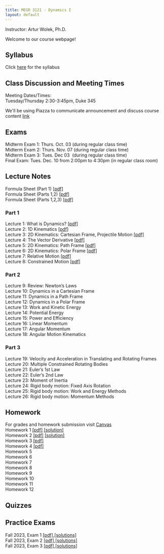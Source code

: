 ```yaml
---
title: MEGR 3121 - Dynamics I
layout: default
---
```

Instructor: Artur Wolek, Ph.D.

Welcome to our course webpage!

## Syllabus
Click [here](syllabus.pdf) for the syllabus

## Class Discussion and Meeting Times
Meeting Dates/Times:  
Tuesday/Thursday 2:30-3:45pm, Duke 345  

We'll be using Piazza to communicate announcement and discuss course content [link](https://piazza.com/class/lzfspgb8546xa/)  

## Exams
Midterm Exam 1: Thurs. Oct. 03 (during regular class time)  
Midterm Exam 2: Thurs. Nov. 07 (during regular class time)  
Midterm Exam 3: Tues. Dec 03  (during regular class time)  
Final Exam: Tues. Dec. 10 from 2:00pm to 4:30pm (in regular class room)

## Lecture Notes
Formula Sheet (Part 1)  [[pdf]](FS_Exam1.pdf)  
Formula Sheet (Parts 1,2)  [[pdf]](FS_Exam2.pdf)  
Formula Sheet (Parts 1,2,3)  [[pdf]](FS_Exam3.pdf)  

### Part 1
Lecture 1: What is Dynamics? [[pdf]](lectures/L1_WhatIsDynamics.pdf)  
Lecture 2: 1D Kinematics [[pdf]](lectures/L2_Kinematics_1D.pdf)     
Lecture 3: 2D Kinematics: Cartesian Frame, Projectile Motion [[pdf]](lectures/L3_Kinematics_Cartesian_Projectile.pdf)  
Lecture 4: The Vector Derivative [[pdf]](lectures/L4_Vector_Derivative.pdf)  
Lecture 5: 2D Kinematics: Path Frame [[pdf]](lectures/L5_PathFrame.pdf)  
Lecture 6: 2D Kinematics: Polar Frame [[pdf]](lectures/L6_PolarFrame.pdf)  
Lecture 7: Relative Motion [[pdf]](lectures/L7_RelativeMotion.pdf)  
Lecture 8: Constrained Motion [[pdf]](lectures/L8_Constrained_Motion.pdf)  
### Part 2
Lecture 9: Review: Newton’s Laws  
Lecture 10: Dynamics in a Cartesian Frame  
Lecture 11: Dynamics in a Path Frame   
Lecture 12: Dynamics in a Polar Frame  
Lecture 13: Work and Kinetic Energy  
Lecture 14: Potential Energy  
Lecture 15: Power and Efficiency  
Lecture 16: Linear Momentum   
Lecture 17: Angular Momentum  
Lecture 18: Angular Motion Kinematics  
### Part 3
Lecture 19: Velocity and Acceleration in Translating and Rotating Frames  
Lecture 20: Multiple Constrained Rotating Bodies  
Lecture 21: Euler’s 1st Law  
Lecture 22: Euler’s 2nd Law  
Lecture 23: Moment of Inertia  
Lecture 24: Rigid body motion: Fixed Axis Rotation  
Lecture 25: Rigid body motion: Work and Energy Methods  
Lecture 26: Rigid body motion: Momentum Methods  

## Homework
For grades and homework submission visit [Canvas](https://canvas.charlotte.edu/)  
Homework 1 [[pdf]](homework/H1.pdf) [[solution]](homework/H1soln.pdf)  
Homework 2 [[pdf]](homework/H2.pdf) [[solution]](homework/H2soln.pdf)   
Homework 3 [[pdf]](homework/H3.pdf)      
Homework 4 [[pdf]](homework/H4.pdf)       
Homework 5  
Homework 6  
Homework 7  
Homework 8  
Homework 9  
Homework 10  
Homework 11  
Homework 12  

## Quizzes 

## Practice Exams
Fall 2023, Exam 1 [[pdf]](exams/F23_Exam1.pdf),[[solutions]](exams/F23_Exam1_soln.pdf)  
Fall 2023, Exam 2 [[pdf]](exams/F23_Exam2.pdf),[[solutions]](exams/F23_Exam2_soln.pdf)  
Fall 2023, Exam 3 [[pdf]](exams/F23_Exam3.pdf),[[solutions]](exams/F23_Exam3_soln.pdf)  


